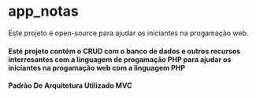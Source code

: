 # app_notas
Este projeto é open-source para ajudar os iniciantes na progamação web.<br>
<h4>Esté projeto contém o CRUD com o banco de dados e outros recursos interresantes com a linguagem de progamação PHP para ajudar os iniciantes na progamação web com a linguagem PHP<h4>

  <h4>Padrão De Arquitetura Utilizado MVC</h4>
